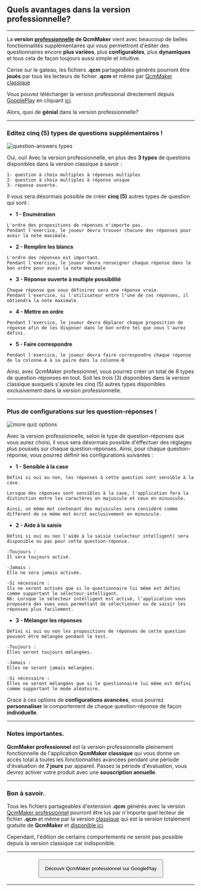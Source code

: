 ## Quels avantages dans la version professionnelle?

---

La **version [professionnelle][GooglePlay] de QcmMaker** vient avec beaucoup de belles fonctionnalités supplémentaires qui vous permettront d'éditer des questionnaires encore **plus variées**, plus **configurables**, plus **dynamiques** et tous cela de façon toujours aussi simple et intuitive.  

Cerise sur le gateau, les fichiers **.qcm** partageables générés pourront être **joués** par tous les lecteurs de fichier **.qcm** et même par [QcmMaker classique][GooglePlay_classic]  

Vous  pouvez télécharger la version professional directement depuis [GooplePlay][GooglePlay] en cliquant [ici][GooglePlay].  

Alors, quoi de **génial** dans la version professionnelle?  

---
### Editez cinq (5) types de questions supplémentaires !  

![question-answers types][picture1]  

Oui, oui! Avec la version professionnelle, en plus des **3 types** de questions disponibles dans la version classique à savoir :
```
1- question à choix multiples à réponses multiples
2- question à choix multiples à réponse unique
3- réponse ouverte.
```

Il vous sera désormais possible de créer **cinq (5)** autres types de question qui sont :

* **1 - Enumération**  

```
L'ordre des propositions de réponses n'importe pas.
Pendant l'exercice, le joueur devra trouver chacune des réponses pour avoir la note maximale.
```

* **2 - Remplire les blancs**  

```
L'ordre des réponses est important.
Pendant l'exercice, le joueur devra renseigner chaque réponse dans le bon ordre pour avoir la note maximale
```

* **3 - Réponse ouverte à multiple possibilité**  

```
Chaque réponse que vous définirez sera une réponse vraie.
Pendant l'exercice, si l'utilisateur entre l'une de ces réponses, il obtiendra la note maximale.
```

* **4 - Mettre en ordre**  

```
Pendant l'exercice, le joueur devra déplacer chaque proposition de réponse afin de les disposer dans le bon ordre tel que vous l'aurez défini.
```

* **5 - Faire correspondre**  

```
Pendant l'exercice, le joueur devra faire correspondre chaque réponse de la colonne-A à sa paire dans la colonne-B
```

Ainsi, avec QcmMaker professionnel, vous pourrez créer un total de 8 types de question-réponses en tout. Soit les trois (3) disponibles dans la version classique auxquels s'ajoute les cinq (5) autres types disponibles exclusivement dans la version professionnelle.

---

### Plus de configurations sur les question-réponses !
![more quiz options][picture2]  

Avec la version professionnelle, selon le type de question-réponses que vous aurez choisi, il vous sera désormais possible d'éffectuer des réglages plus poussés sur chaque question-réponses.
Ainsi, pour chaque question-réponse, vous pourrez définir les configurations suivantes :

* **1 - Sensible à la case**  

```
Défini si oui ou non, les réponses à cette question sont sensible à la case.

Lorsque des réponses sont sensibles à la case, l'application fera la distinction entre les caractères en majuscule et ceux en minuscule.

Ainsi, un même mot contenant des majuscules sera considéré comme différent de ce même mot écrit exclusivement en minuscule.
```

* **2 - Aide à la saisie**  

```
Défini si oui ou non l'aide à la saisie (selecteur intelligent) sera disponible ou pas pour cette question-réponse.

-Toujours :
Il sera toujours activé.

-Jamais :
Elle ne sera jamais activée.

-Si nécessaire :
Ils ne seront activés que si le questionnaire lui même est défini comme supportant le sélecteur-intelligent.
Nb: Lorsque le sélecteur intélligent est activé, l'application vous proposera des vues vous permettant de sélectionner ou de saisir les réponses plus facilement.
```

* **3 - Mélanger les réponses**  

```
Défini si oui ou non les propositions de réponses de cette question peuvent être mélangée pendant le test.

-Toujours :
Elles seront toujours mélangées.

-Jamais :
Elles ne seront jamais mélangées.

-Si nécessaire :
Elles ne seront mélangées que si le questionnaire lui même est défini comme supportant le mode aléatoire.
```
Grace à ces options de **configurations avancées**, vous pourrez **personnaliser** le comportement de chaque question-réponse de façon **individuelle**.

---
### Notes importantes.

**QcmMaker professionnel** est la version professionnelle pleinement fonctionnelle de l'application **QcmMaker classique** qui vous donne un accès total à toutes les fonctionnalités avancées pendant une période d'évaluation de **7 jours** par appareil.  Passez la période d'évaluation, vous devrez activer votre produit avec une **souscription annuelle**.  

---
### Bon à savoir.

Tous les fichiers partageables d'extension **.qcm** générés avec la version [QcmMaker professionnel][GooglePlay]  pourront être lus par n'importe quel lecteur de fichier **.qcm** et même par la version [classique][GooglePlay_classic] qui est la version totalement gratuite de **QcmMaker** et [disponible ici][GooglePlay_classic].  

Cependant, l'édition de certains comportements ne seront pas possible depuis la version classique car indisponible.

---

#### <div style="text-align:center"><a href="https://play.google.com/store/apps/details?id=com.qmaker.qcm.maker"><button style="padding:15px">Découvir QcmMaker professionnel sur GooglePlay</button></a></div>

---

[pro_icon]: https://qcmmaker.qmakertech.com/documentations/advantages-qcmmaker-pro/resources/qcm_icon_pro.png
[picture1]: https://qcmmaker.qmakertech.com/documentations/advantages-qcmmaker-pro/resources/picture1-fr.png
[picture2]: https://qcmmaker.qmakertech.com/documentations/advantages-qcmmaker-pro/resources/picture2-fr.png
[picture3]: https://qcmmaker.qmakertech.com/documentations/advantages-qcmmaker-pro/resources/picture3.png
[picture4]: https://qcmmaker.qmakertech.com/documentations/advantages-qcmmaker-pro/resources/picture4.png
[call_to_action]: qcmmaker://activities/MySpaceActivity
[challenge_mode_details]: https://github.com/Q-maker/document-qmaker-specifications/blob/master/FAQ/apps/Android/fr/challenge_mode.md
[GooglePlay_classic]: https://play.google.com/store/apps/details?id=com.devup.qcm.maker
[GooglePlay]: https://play.google.com/store/apps/details?id=com.qmaker.qcm.maker

